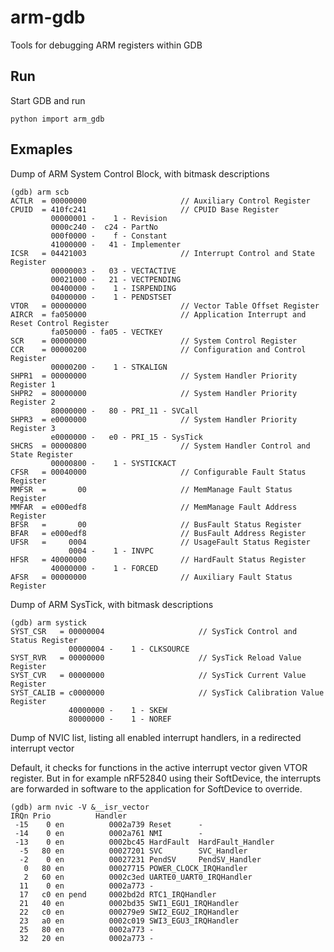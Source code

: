 arm-gdb
=======

Tools for debugging ARM registers within GDB

Run
---

Start GDB and run
```
python import arm_gdb
```

Exmaples
---

Dump of ARM System Control Block, with bitmask descriptions
```
(gdb) arm scb
ACTLR  = 00000000                     // Auxiliary Control Register
CPUID  = 410fc241                     // CPUID Base Register
         00000001 -    1 - Revision
         0000c240 -  c24 - PartNo
         000f0000 -    f - Constant
         41000000 -   41 - Implementer
ICSR   = 04421003                     // Interrupt Control and State Register
         00000003 -   03 - VECTACTIVE
         00021000 -   21 - VECTPENDING
         00400000 -    1 - ISRPENDING
         04000000 -    1 - PENDSTSET
VTOR   = 00000000                     // Vector Table Offset Register
AIRCR  = fa050000                     // Application Interrupt and Reset Control Register
         fa050000 - fa05 - VECTKEY
SCR    = 00000000                     // System Control Register
CCR    = 00000200                     // Configuration and Control Register
         00000200 -    1 - STKALIGN
SHPR1  = 00000000                     // System Handler Priority Register 1
SHPR2  = 80000000                     // System Handler Priority Register 2
         80000000 -   80 - PRI_11 - SVCall
SHPR3  = e0000000                     // System Handler Priority Register 3
         e0000000 -   e0 - PRI_15 - SysTick
SHCRS  = 00000800                     // System Handler Control and State Register
         00000800 -    1 - SYSTICKACT
CFSR   = 00040000                     // Configurable Fault Status Register
MMFSR  =       00                     // MemManage Fault Status Register
MMFAR  = e000edf8                     // MemManage Fault Address Register
BFSR   =       00                     // BusFault Status Register
BFAR   = e000edf8                     // BusFault Address Register
UFSR   =     0004                     // UsageFault Status Register
             0004 -    1 - INVPC
HFSR   = 40000000                     // HardFault Status Register
         40000000 -    1 - FORCED
AFSR   = 00000000                     // Auxiliary Fault Status Register
```

Dump of ARM SysTick, with bitmask descriptions
```
(gdb) arm systick
SYST_CSR   = 00000004                     // SysTick Control and Status Register
             00000004 -    1 - CLKSOURCE
SYST_RVR   = 00000000                     // SysTick Reload Value Register
SYST_CVR   = 00000000                     // SysTick Current Value Register
SYST_CALIB = c0000000                     // SysTick Calibration Value Register
             40000000 -    1 - SKEW
             80000000 -    1 - NOREF
```

Dump of NVIC list, listing all enabled interrupt handlers, in a redirected
interrupt vector

Default, it checks for functions in the active interrupt vector given VTOR
register. But in for example nRF52840 using their SoftDevice, the interrupts are
forwarded in software to the application for SoftDevice to override.

```
(gdb) arm nvic -V &__isr_vector
IRQn Prio          Handler
 -15    0 en          0002a739 Reset      -
 -14    0 en          0002a761 NMI        -
 -13    0 en          0002bc45 HardFault  HardFault_Handler
  -5   80 en          00027201 SVC        SVC_Handler
  -2    0 en          00027231 PendSV     PendSV_Handler
   0   80 en          00027715 POWER_CLOCK_IRQHandler
   2   60 en          0002c3ed UARTE0_UART0_IRQHandler
  11    0 en          0002a773 -
  17   c0 en pend     0002bd2d RTC1_IRQHandler
  21   40 en          0002bd35 SWI1_EGU1_IRQHandler
  22   c0 en          000279e9 SWI2_EGU2_IRQHandler
  23   a0 en          0002c019 SWI3_EGU3_IRQHandler
  25   80 en          0002a773 -
  32   20 en          0002a773 -
  ```